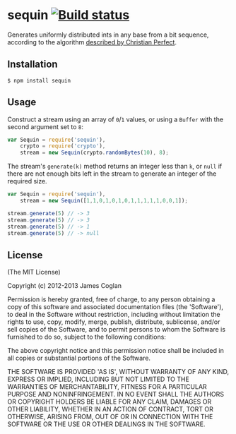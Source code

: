 # sequin [![Build status](https://secure.travis-ci.org/jcoglan/sequin.png)](http://travis-ci.org/jcoglan/sequin)

Generates uniformly distributed ints in any base from a bit sequence, according
to the algorithm [described by Christian
Perfect](http://checkmyworking.com/2012/06/converting-a-stream-of-binary-digits-to-a-stream-of-base-n-digits/).


## Installation

```
$ npm install sequin
```


## Usage

Construct a stream using an array of `0`/`1` values, or using a `Buffer` with
the second argument set to `8`:

```js
var Sequin = require('sequin'),
    crypto = require('crypto'),
    stream = new Sequin(crypto.randomBytes(10), 8);
```

The stream's `generate(k)` method returns an integer less than `k`, or `null` if
there are not enough bits left in the stream to generate an integer of the
required size.

```js
var Sequin = require('sequin'),
    stream = new Sequin([1,1,0,1,0,1,0,1,1,1,1,1,0,0,1]);

stream.generate(5) // -> 3
stream.generate(5) // -> 3
stream.generate(5) // -> 1
stream.generate(5) // -> null
```


## License

(The MIT License)

Copyright (c) 2012-2013 James Coglan

Permission is hereby granted, free of charge, to any person obtaining a copy of
this software and associated documentation files (the 'Software'), to deal in
the Software without restriction, including without limitation the rights to
use, copy, modify, merge, publish, distribute, sublicense, and/or sell copies of
the Software, and to permit persons to whom the Software is furnished to do so,
subject to the following conditions:

The above copyright notice and this permission notice shall be included in all
copies or substantial portions of the Software.

THE SOFTWARE IS PROVIDED 'AS IS', WITHOUT WARRANTY OF ANY KIND, EXPRESS OR
IMPLIED, INCLUDING BUT NOT LIMITED TO THE WARRANTIES OF MERCHANTABILITY, FITNESS
FOR A PARTICULAR PURPOSE AND NONINFRINGEMENT. IN NO EVENT SHALL THE AUTHORS OR
COPYRIGHT HOLDERS BE LIABLE FOR ANY CLAIM, DAMAGES OR OTHER LIABILITY, WHETHER
IN AN ACTION OF CONTRACT, TORT OR OTHERWISE, ARISING FROM, OUT OF OR IN
CONNECTION WITH THE SOFTWARE OR THE USE OR OTHER DEALINGS IN THE SOFTWARE.

